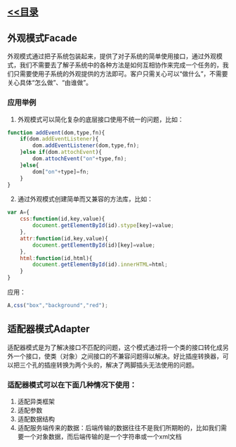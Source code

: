 ## [<<目录](https://github.com/snsart/blog/blob/master/README.md)

## 外观模式Facade
外观模式通过把子系统包装起来，提供了对子系统的简单使用接口，通过外观模式，我们不需要去了解子系统中的各种方法是如何互相协作来完成一个任务的，我们只需要使用子系统的外观提供的方法即可。客户只需关心可以“做什么”，不需要关心具体“怎么做”、“由谁做”。

### 应用举例
1. 外观模式可以简化复杂的底层接口使用不统一的问题，比如：
```javascript
function addEvent(dom,type,fn){
	if(dom.addEventListener){
		dom.addEventListener(dom,type,fn);
	}else if(dom.attochEvent){
		dom.attochEvent("on"+type,fn);
	}else{
		dom["on"+type]=fn;
	}
}
```

2. 通过外观模式创建简单而又兼容的方法库，比如：
```javascript
var A={
	css:function(id,key,value){
		document.getElementById(id).stype[key]=value;
	},
	attr:function(id,key,value){
		document.getElementById(id)[key]=value;
	},
	html:function(id,html){
		document.getElementById(id).innerHTML=html;
	}
}
```
应用：
```javascript
A,css("box","background","red");
```

## 适配器模式Adapter
适配器模式是为了解决接口不匹配的问题，这个模式通过将一个类的接口转化成另外一个接口，使类（对象）之间接口的不兼容问题得以解决。好比插座转换器，可以把三个孔的插座转换为两个头的，解决了两脚插头无法使用的问题。

### 适配器模式可以在下面几种情况下使用：
1. 适配异类框架
2. 适配参数
3. 适配数据结构
4. 适配服务端传来的数据：后端传输的数据往往不是我们所期盼的，比如我们需要一个对象数据，而后端传输的是一个字符串或一个xml文档
